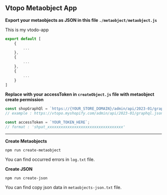 ## Vtopo Metaobject App

**Export your metaobjects as JSON in this file `./metaobject/metaobject.js`**

This is my vtodo-app
```javascript
export default [
    {
        ...
    },
    {
        ...
    },
    {
        ...
    }
]
```

**Replace with your accessToken in `createObject.js` file with metaobject create permission**

```javascript
const shopGraphQl = `https://{YOUR_STORE_DOMAIN}/admin/api/2023-01/graphql.json`; 
// example : https://vtopo.myshopify.com/admin/api/2023-01/graphql.json

const accessToken = `YOUR_TOKEN_HERE`; 
// format : 'shpat_xxxxxxxxxxxxxxxxxxxxxxxxxxxxxxxxxx'

```
---

**Create Metaobjects**

```shell
npm run create-metaobject
```
<span>You can find occurred errors in `log.txt` file.</span>

**Create JSON**

```shell
npm run create-json
```
<span>You can find copy json data in `metaobjects-json.txt` file.</span>
